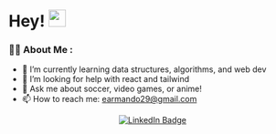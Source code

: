 <!--
**earmando29/earmando29** is a ✨ _special_ ✨ repository because its `README.md` (this file) appears on your GitHub profile.

Here are some ideas to get you started:

- 🔭 I’m currently working on ...
- 🌱 I’m currently learning ...
- 👯 I’m looking to collaborate on ...
- 🤔 I’m looking for help with ...
- 💬 Ask me about ...
- 📫 How to reach me: ...
- 😄 Pronouns: ...
- ⚡ Fun fact: ...
-->
<h1>
  Hey!
  <img src="https://media.giphy.com/media/hvRJCLFzcasrR4ia7z/giphy.gif" width="30px"/>
</h1>

### :man_technologist: About Me :
- 🌱 I’m currently learning data structures, algorithms, and web dev
- 🤔 I’m looking for help with react and tailwind
- 💬 Ask me about soccer, video games, or anime!
- 📫 How to reach me: [earmando29@gmail.com](mailto:earmando29@gmail.com)

<div id="badges" align="center">
  <a href="https://www.linkedin.com/in/armando-espinoza999/">
    <img src="https://img.shields.io/badge/LinkedIn-blue?style=for-the-badge&logo=linkedin&logoColor=white" alt="LinkedIn Badge"/>
  </a>
</div>
